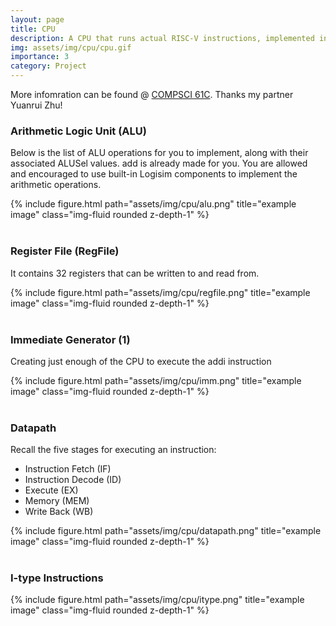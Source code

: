 ```yaml
---
layout: page
title: CPU
description: A CPU that runs actual RISC-V instructions, implemented in Logisim
img: assets/img/cpu/cpu.gif
importance: 3
category: Project
---
```


More infomration can be found @ [COMPSCI 61C](https://cs61c.org/sp23/projects/proj3/part-a/). Thanks my partner Yuanrui Zhu!

### **Arithmetic Logic Unit (ALU)**

Below is the list of ALU operations for you to implement, along with their associated ALUSel values. add is already made for you. You are allowed and encouraged to use built-in Logisim components to implement the arithmetic operations.

<div class="row">
    <div class="col-sm mt-3 mt-md-0">
        {% include figure.html path="assets/img/cpu/alu.png" title="example image" class="img-fluid rounded z-depth-1" %}
    </div>
</div>

<br>

### **Register File (RegFile)**

It contains 32 registers that can be written to and read from.

<div class="row">
    <div class="col-sm mt-3 mt-md-0">
        {% include figure.html path="assets/img/cpu/regfile.png" title="example image" class="img-fluid rounded z-depth-1" %}
    </div>
</div>

<br>

### **Immediate Generator (1)**

Creating just enough of the CPU to execute the addi instruction

<div class="row">
    <div class="col-sm mt-3 mt-md-0">
        {% include figure.html path="assets/img/cpu/imm.png" title="example image" class="img-fluid rounded z-depth-1" %}
    </div>
</div>

<br>

### **Datapath**

Recall the five stages for executing an instruction:

* Instruction Fetch (IF)
* Instruction Decode (ID)
* Execute (EX)
* Memory (MEM)
* Write Back (WB)

<div class="row">
    <div class="col-sm mt-3 mt-md-0">
        {% include figure.html path="assets/img/cpu/datapath.png" title="example image" class="img-fluid rounded z-depth-1" %}
    </div>
</div>

<br>

### **I-type Instructions**

<div class="row">
    <div class="col-sm mt-3 mt-md-0">
        {% include figure.html path="assets/img/cpu/itype.png" title="example image" class="img-fluid rounded z-depth-1" %}
    </div>
</div>